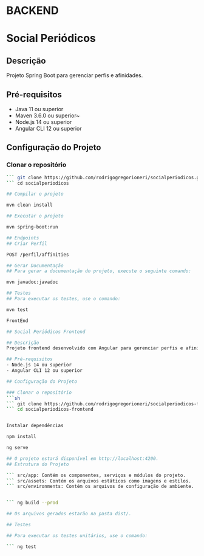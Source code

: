 # BACKEND

# Social Periódicos

## Descrição
Projeto Spring Boot para gerenciar perfis e afinidades.

## Pré-requisitos
- Java 11 ou superior
- Maven 3.6.0 ou superior~
- Node.js 14 ou superior
- Angular CLI 12 ou superior


## Configuração do Projeto

### Clonar o repositório

``` sh
``` git clone https://github.com/rodrigogregorioneri/socialperiodicos.git
``` cd socialperiodicos

## Compilar o projeto

mvn clean install

## Executar o projeto

mvn spring-boot:run

## Endpoints
## Criar Perfil

POST /perfil/affinities

## Gerar Documentação
## Para gerar a documentação do projeto, execute o seguinte comando:

mvn javadoc:javadoc

## Testes
## Para executar os testes, use o comando:

mvn test

FrontEnd

## Social Periódicos Frontend

## Descrição
Projeto frontend desenvolvido com Angular para gerenciar perfis e afinidades.

## Pré-requisitos
- Node.js 14 ou superior
- Angular CLI 12 ou superior

## Configuração do Projeto

### Clonar o repositório
```sh
``` git clone https://github.com/rodrigogregorioneri/socialperiodicos-frontend.git
``` cd socialperiodicos-frontend


Instalar dependências

npm install

ng serve

## O projeto estará disponível em http://localhost:4200.  
## Estrutura do Projeto

``` src/app: Contém os componentes, serviços e módulos do projeto.
``` src/assets: Contém os arquivos estáticos como imagens e estilos.
``` src/environments: Contém os arquivos de configuração de ambiente.


``` ng build --prod

## Os arquivos gerados estarão na pasta dist/.  

## Testes

## Para executar os testes unitários, use o comando:

``` ng test